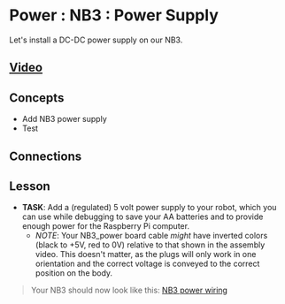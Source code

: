 # Power : NB3 : Power Supply
Let's install a DC-DC power supply on our NB3.

## [Video](https://vimeo.com/1035306761)

## Concepts
- Add NB3 power supply
- Test

## Connections

## Lesson

- **TASK**: Add a (regulated) 5 volt power supply to your robot, which you can use while debugging to save your AA batteries and to provide enough power for the Raspberry Pi computer.
    - *NOTE*: Your NB3_power board cable *might* have inverted colors (black to +5V, red to 0V) relative to that shown in the assembly video. This doesn't matter, as the plugs will only work in one orientation and the correct voltage is conveyed to the correct position on the body.
> Your NB3 should now look like this: [NB3 power wiring](/boxes/power/_resources/images/NB3_power_wiring.png)
